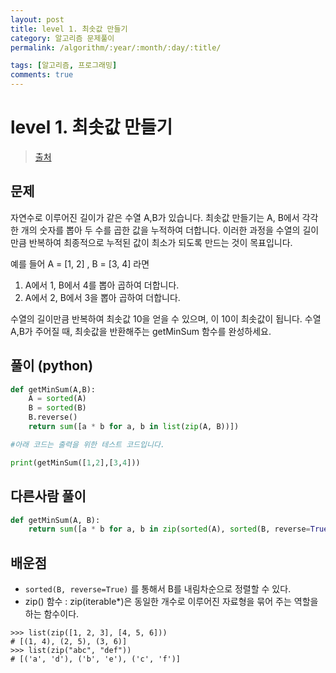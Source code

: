 ```yaml
---
layout: post
title: level 1. 최솟값 만들기
category: 알고리즘 문제풀이
permalink: /algorithm/:year/:month/:day/:title/

tags: [알고리즘, 프로그래밍]
comments: true
---
```

# level 1. 최솟값 만들기
> [출처](http://tryhelloworld.co.kr/challenge_codes/182)

## 문제
자연수로 이루어진 길이가 같은 수열 A,B가 있습니다. 최솟값 만들기는 A, B에서 각각 한 개의 숫자를 뽑아 두 수를 곱한 값을 누적하여 더합니다. 이러한 과정을 수열의 길이만큼 반복하여 최종적으로 누적된 값이 최소가 되도록 만드는 것이 목표입니다.

예를 들어 A = [1, 2] , B = [3, 4] 라면
1. A에서 1, B에서 4를 뽑아 곱하여 더합니다.
2. A에서 2, B에서 3을 뽑아 곱하여 더합니다.

수열의 길이만큼 반복하여 최솟값 10을 얻을 수 있으며, 이 10이 최솟값이 됩니다.
수열 A,B가 주어질 때, 최솟값을 반환해주는 getMinSum 함수를 완성하세요.

## 풀이 (python)
```python
def getMinSum(A,B):
    A = sorted(A)
    B = sorted(B)
    B.reverse()
    return sum([a * b for a, b in list(zip(A, B))])

#아래 코드는 출력을 위한 테스트 코드입니다.

print(getMinSum([1,2],[3,4]))
```

## 다른사람 풀이
```python
def getMinSum(A, B):
    return sum([a * b for a, b in zip(sorted(A), sorted(B, reverse=True))])
```

## 배운점
- `sorted(B, reverse=True)` 를 통해서 B를 내림차순으로 정렬할 수 있다.
- zip() 함수 : zip(iterable*)은 동일한 개수로 이루어진 자료형을 묶어 주는 역할을 하는 함수이다.

```shell
>>> list(zip([1, 2, 3], [4, 5, 6]))  
# [(1, 4), (2, 5), (3, 6)]
>>> list(zip("abc", "def"))
# [('a', 'd'), ('b', 'e'), ('c', 'f')]

```
